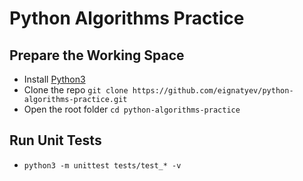 # Python Algorithms Practice

## Prepare the Working Space

* Install [Python3](https://www.python.org/downloads/)
* Clone the repo `git clone https://github.com/eignatyev/python-algorithms-practice.git`
* Open the root folder `cd python-algorithms-practice`

## Run Unit Tests

* `python3 -m unittest tests/test_* -v`
